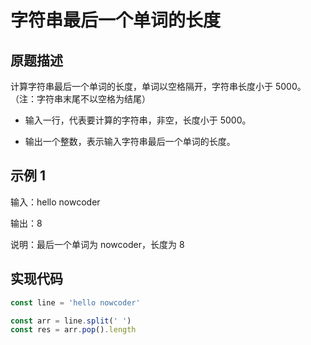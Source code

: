 <script lang="ts" setup>
import { loginRead } from '@/utils/login-read'
loginRead('n10017')
</script>

# 字符串最后一个单词的长度

<ClientOnly><AppRead code="n10017" /></ClientOnly>

## 原题描述

计算字符串最后一个单词的长度，单词以空格隔开，字符串长度小于 5000。（注：字符串末尾不以空格为结尾）

-   输入一行，代表要计算的字符串，非空，长度小于 5000。

-   输出一个整数，表示输入字符串最后一个单词的长度。

## 示例 1

输入：hello nowcoder

输出：8

说明：最后一个单词为 nowcoder，长度为 8

## 实现代码

```javascript
const line = 'hello nowcoder'

const arr = line.split(' ')
const res = arr.pop().length
```
